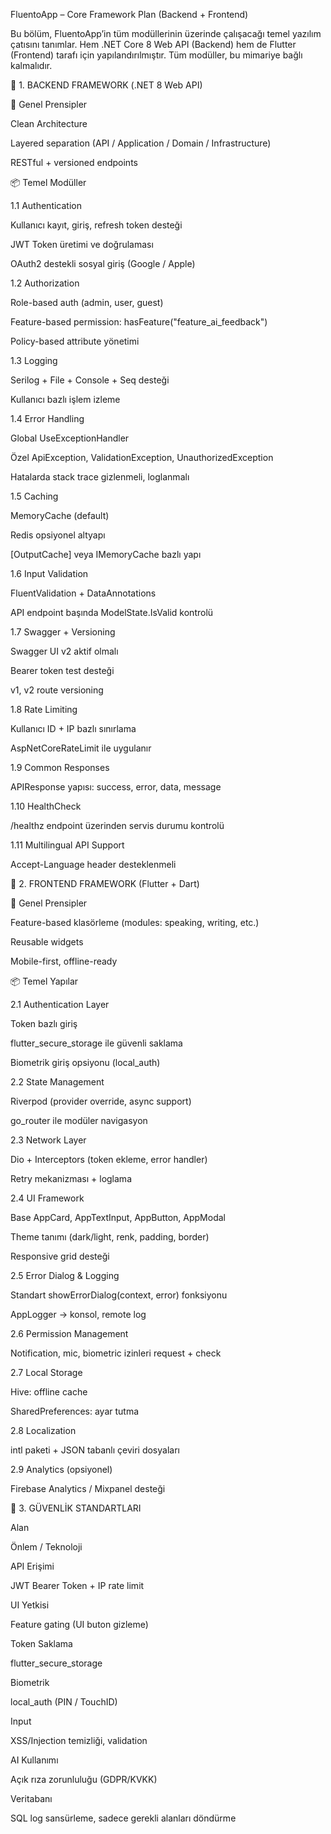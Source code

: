 FluentoApp – Core Framework Plan (Backend + Frontend)

Bu bölüm, FluentoApp’in tüm modüllerinin üzerinde çalışacağı temel yazılım çatısını tanımlar. Hem .NET Core 8 Web API (Backend) hem de Flutter (Frontend) tarafı için yapılandırılmıştır. Tüm modüller, bu mimariye bağlı kalmalıdır.

🧠 1. BACKEND FRAMEWORK (.NET 8 Web API)

🎯 Genel Prensipler

Clean Architecture

Layered separation (API / Application / Domain / Infrastructure)

RESTful + versioned endpoints

📦 Temel Modüller

1.1 Authentication

Kullanıcı kayıt, giriş, refresh token desteği

JWT Token üretimi ve doğrulaması

OAuth2 destekli sosyal giriş (Google / Apple)

1.2 Authorization

Role-based auth (admin, user, guest)

Feature-based permission: hasFeature("feature_ai_feedback")

Policy-based attribute yönetimi

1.3 Logging

Serilog + File + Console + Seq desteği

Kullanıcı bazlı işlem izleme

1.4 Error Handling

Global UseExceptionHandler

Özel ApiException, ValidationException, UnauthorizedException

Hatalarda stack trace gizlenmeli, loglanmalı

1.5 Caching

MemoryCache (default)

Redis opsiyonel altyapı

[OutputCache] veya IMemoryCache bazlı yapı

1.6 Input Validation

FluentValidation + DataAnnotations

API endpoint başında ModelState.IsValid kontrolü

1.7 Swagger + Versioning

Swagger UI v2 aktif olmalı

Bearer token test desteği

v1, v2 route versioning

1.8 Rate Limiting

Kullanıcı ID + IP bazlı sınırlama

AspNetCoreRateLimit ile uygulanır

1.9 Common Responses

APIResponse yapısı: success, error, data, message

1.10 HealthCheck

/healthz endpoint üzerinden servis durumu kontrolü

1.11 Multilingual API Support

Accept-Language header desteklenmeli

📱 2. FRONTEND FRAMEWORK (Flutter + Dart)

🎯 Genel Prensipler

Feature-based klasörleme (modules: speaking, writing, etc.)

Reusable widgets

Mobile-first, offline-ready

📦 Temel Yapılar

2.1 Authentication Layer

Token bazlı giriş

flutter_secure_storage ile güvenli saklama

Biometrik giriş opsiyonu (local_auth)

2.2 State Management

Riverpod (provider override, async support)

go_router ile modüler navigasyon

2.3 Network Layer

Dio + Interceptors (token ekleme, error handler)

Retry mekanizması + loglama

2.4 UI Framework

Base AppCard, AppTextInput, AppButton, AppModal

Theme tanımı (dark/light, renk, padding, border)

Responsive grid desteği

2.5 Error Dialog & Logging

Standart showErrorDialog(context, error) fonksiyonu

AppLogger → konsol, remote log

2.6 Permission Management

Notification, mic, biometric izinleri request + check

2.7 Local Storage

Hive: offline cache

SharedPreferences: ayar tutma

2.8 Localization

intl paketi + JSON tabanlı çeviri dosyaları

2.9 Analytics (opsiyonel)

Firebase Analytics / Mixpanel desteği

🔐 3. GÜVENLİK STANDARTLARI

Alan

Önlem / Teknoloji

API Erişimi

JWT Bearer Token + IP rate limit

UI Yetkisi

Feature gating (UI buton gizleme)

Token Saklama

flutter_secure_storage

Biometrik

local_auth (PIN / TouchID)

Input

XSS/Injection temizliği, validation

AI Kullanımı

Açık rıza zorunluluğu (GDPR/KVKK)

Veritabanı

SQL log sansürleme, sadece gerekli alanları döndürme
